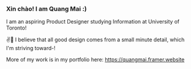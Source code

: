 ### Xin chào! I am Quang Mai :)

I am an aspiring Product Designer studying Information at University of Toronto! 

✌🌳 I believe that all good design comes from a small minute detail, which I'm striving toward-!

More of my work is in my portfolio here: https://quangmai.framer.website

